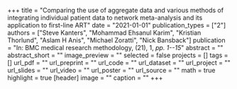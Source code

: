 +++
title = "Comparing the use of aggregate data and various methods of integrating individual patient data to network meta-analysis and its application to first-line ART"
date = "2021-01-01"
publication_types = ["2"]
authors = ["Steve Kanters", "Mohammad Ehsanul Karim", "Kristian Thorlund", "Aslam H Anis", "Michael Zoratti", "Nick Bansback"]
publication = "In: BMC medical research methodology, (21), 1, _pp. 1--15_"
abstract = ""
abstract_short = ""
image_preview = ""
selected = false
projects = []
tags = []
url_pdf = ""
url_preprint = ""
url_code = ""
url_dataset = ""
url_project = ""
url_slides = ""
url_video = ""
url_poster = ""
url_source = ""
math = true
highlight = true
[header]
image = ""
caption = ""
+++
